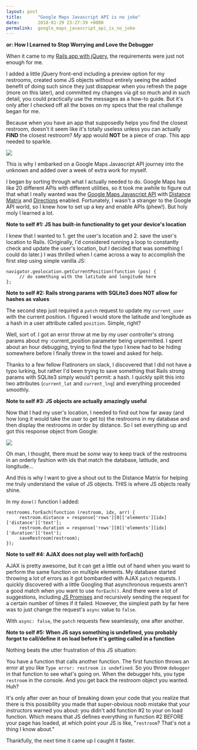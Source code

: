 ```yaml
---
layout: post
title:      "Google Maps Javascript API is no joke"
date:       2018-01-29 23:27:39 +0000
permalink:  google_maps_javascript_api_is_no_joke
---
```


**or: How I Learned to Stop Worrying and Love the Debugger**

When it came to my [Rails app with jQuery](https://github.com/marielfrank/where2p), the requirements were just not enough for me. 

I added a little jQuery front-end including a preview option for my restrooms, created some JS objects without entirely seeing the added benefit of doing such since they just disappear when you refresh the page (more on this later), and committed my changes via git so much and in such detail, you could practically use the messages as a how-to guide. But it's only after I checked off all the boxes on my specs that the real challenge began for me.

Because when you have an app that supposedly helps you find the closest restroom, doesn't it seem like it's totally useless unless you can actually **FIND** the closest restroom? *My* app would **NOT** be a piece of crap. This app needed to sparkle.

![](http://www.reactiongifs.com/r/2013/01/fantastic.gif)

This is why I embarked on a Google Maps Javascript API journey into the unknown and added over a week of extra work for myself. 

I began by sorting through what I actually needed to do. Google Maps has like 20 different APIs with different utilities, so it took me awhile to figure out that what I really wanted was the [Google Maps Javascript API](https://developers.google.com/maps/documentation/javascript/) with [Distance Matrix](https://developers.google.com/maps/documentation/javascript/distancematrix) and [Directions](https://developers.google.com/maps/documentation/javascript/directions) enabled. Fortunately, I wasn't a stranger to the Google API world, so I knew how to set up a key and enable APIs (phew!). But holy moly I learned a lot. 

**Note to self #1: JS has built-in functionality to get your device's location**

I knew that I wanted to 1. get the user's location and 2. save the user's location to Rails. (Originally, I'd considered running a loop to constantly check and update the user's location, but I decided that was something I could do later.) I was thrilled when I came across a way to accomplish the first step using simple vanilla JS:

```
navigator.geolocation.getCurrentPosition(function (pos) { 
     // do something with the latitude and longitude here
};
```

**Note to self #2: Rails strong params with SQLite3 does NOT allow for hashes as values** 

The second step just required a `patch` request to update my `current_user` with the current position. I figured I would store the latitude and longitude as a hash in a user attribute called `position`. Simple, right?

Well, sort of. I got an error throw at me by my user controller's strong params about my :current_position parameter being unpermitted. I spent about an hour debugging, trying to find the typo I knew had to be hiding somewhere before I finally threw in the towel and asked for help.

Thanks to a few fellow Flatironers on slack, I discovered that I did not have a typo lurking, but rather I'd been trying to save something that Rails strong params with SQLite3 simply would't permit: a hash. I quickly split this into two attributes (`current_lat` and `current_lng`) and everything proceeded smoothly.

**Note to self #3: JS objects are actually amazingly useful**

Now that I had my user's location, I needed to find out how far away (and how long it would take the user to get to) the restrooms in my database and then display the restrooms in order by distance. So I set everything up and got this response object from Google:

![](https://i.imgur.com/XQv548T.png)

Oh man, I thought, there must be *some* way to keep track of the restrooms in an orderly fashion with ids that match the database, latitude, and longitude...

And this is why I want to give a shout out to the Distance Matrix for helping me truly understand the value of JS objects. THIS is where JS objects really shine. 

In my `done()` function I added:
```
restrooms.forEach(function (restroom, idx, arr) {
     restroom.distance = response['rows'][0]['elements'][idx]['distance']['text'];
     restroom.duration = response['rows'][0]['elements'][idx]['duration']['text'];
     saveRestroom(restroom);
});
```

**Note to self #4: AJAX does not play well with forEach()**

AJAX is pretty awesome, but it can get a little out of hand when you want to perform the same function on multiple elements. My database started throwing a lot of errors as it got bombarded with AJAX `patch` requests. I quickly discovered with a little Googling that asynchronous requests aren't a good match when you want to use `forEach()`. And there were a lot of suggestions, including [JS Promises](https://developer.mozilla.org/en-US/docs/Web/JavaScript/Reference/Global_Objects/Promise) and recursively sending the request for a certain number of times if it failed. However, the simplest path by far here was to just change the request's `async` value to `false`.

With `async: false`, the `patch` requests flew seamlessly, one after another.

**Note to self #5: When JS says something is undefined, you probably forgot to call/define it on load before it's getting called in a function**

Nothing beats the utter frustration of this JS situation:

You have a function that calls another function. The first function throws an error at you like `Type error: restroom is undefined`. So you throw  `debugger` in that function to see what's going on. When the debugger hits, you type `restroom` in the console. And you get back the restroom object you wanted. Huh?

It's only after over an hour of breaking down your code that you realize that there is this possibility you made that super-obvious noob mistake that your instructors warned you about: you didn't add function #2 to your on load function. Which means that JS defines everything in function #2 BEFORE your page has loaded, at which point your JS is like, "`restroom`? That's not a thing I know about."

Thankfully, the next time it came up I caught it faster.
